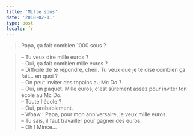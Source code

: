 ```yaml
---
title: 'Mille sous'
date: '2018-02-11'
type: post
locale: fr
---
```


> Papa, ça fait combien 1000 sous ?

<!-- more -->

> – Tu veux dire mille euros ?  
> – Oui, ça fait combien mille euros ?  
> – Difficile de te répondre, chéri. Tu veux que je te dise combien ça fait… en quoi ?  
> – On peut inviter des topains au Mc Do ?  
> – Oui, un paquet. Mille euros, c'est sûrement assez pour inviter ton école au Mc Do.  
> – Toute l'école ?  
> – Oui, probablement.  
> – Woaw ! Papa, pour mon anniversaire, je veux mille euros.  
> – Tu sais, il faut travailler pour gagner des euros.  
> – Oh ! Mince…
